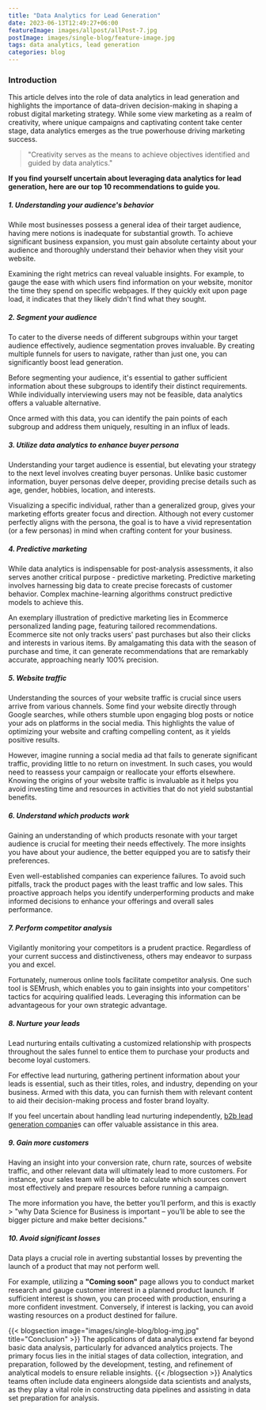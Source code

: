 ```yaml
---
title: "Data Analytics for Lead Generation"
date: 2023-06-13T12:49:27+06:00
featureImage: images/allpost/allPost-7.jpg
postImage: images/single-blog/feature-image.jpg
tags: data analytics, lead generation
categories: blog
---
```


### Introduction

This article delves into the role of data analytics in lead generation and highlights the importance of data-driven decision-making in shaping a robust digital marketing strategy. While some view marketing as a realm of creativity, where unique campaigns and captivating content take center stage, data analytics emerges as the true powerhouse driving marketing success. 

> "Creativity serves as the means to achieve objectives identified and guided by data analytics."


**If you find yourself uncertain about leveraging data analytics for lead generation, here are our top 10 recommendations to guide you.**

##### 1. Understanding your audience's behavior
While most businesses possess a general idea of their target audience, having mere notions is inadequate for substantial growth. To achieve significant business expansion, you must gain absolute certainty about your audience and thoroughly understand their behavior when they visit your website.

Examining the right metrics can reveal valuable insights. For example, to gauge the ease with which users find information on your website, monitor the time they spend on specific webpages. If they quickly exit upon page load, it indicates that they likely didn't find what they sought.

##### 2. Segment your audience
To cater to the diverse needs of different subgroups within your target audience effectively, audience segmentation proves invaluable. By creating multiple funnels for users to navigate, rather than just one, you can significantly boost lead generation.

Before segmenting your audience, it's essential to gather sufficient information about these subgroups to identify their distinct requirements. While individually interviewing users may not be feasible, data analytics offers a valuable alternative.

Once armed with this data, you can identify the pain points of each subgroup and address them uniquely, resulting in an influx of leads.

##### 3. Utilize data analytics to enhance buyer persona
Understanding your target audience is essential, but elevating your strategy to the next level involves creating buyer personas. Unlike basic customer information, buyer personas delve deeper, providing precise details such as age, gender, hobbies, location, and interests.

Visualizing a specific individual, rather than a generalized group, gives your marketing efforts greater focus and direction. Although not every customer perfectly aligns with the persona, the goal is to have a vivid representation (or a few personas) in mind when crafting content for your business.


##### 4. Predictive marketing 
While data analytics is indispensable for post-analysis assessments, it also serves another critical purpose - predictive marketing. Predictive marketing involves harnessing big data to create precise forecasts of customer behavior. Complex machine-learning algorithms construct predictive models to achieve this.

An exemplary illustration of predictive marketing lies in Ecommerce personalized landing page, featuring tailored recommendations. Ecommerce site not only tracks users' past purchases but also their clicks and interests in various items. By amalgamating this data with the season of purchase and time, it can generate recommendations that are remarkably accurate, approaching nearly 100% precision.


##### 5. Website traffic
Understanding the sources of your website traffic is crucial since users arrive from various channels. Some find your website directly through Google searches, while others stumble upon engaging blog posts or notice your ads on platforms in the social media. This highlights the value of optimizing your website and crafting compelling content, as it yields positive results.

However, imagine running a social media ad that fails to generate significant traffic, providing little to no return on investment. In such cases, you would need to reassess your campaign or reallocate your efforts elsewhere. Knowing the origins of your website traffic is invaluable as it helps you avoid investing time and resources in activities that do not yield substantial benefits.


##### 6. Understand which products work

Gaining an understanding of which products resonate with your target audience is crucial for meeting their needs effectively. The more insights you have about your audience, the better equipped you are to satisfy their preferences.

Even well-established companies can experience failures. To avoid such pitfalls, track the product pages with the least traffic and low sales. This proactive approach helps you identify underperforming products and make informed decisions to enhance your offerings and overall sales performance.


##### 7. Perform competitor analysis
Vigilantly monitoring your competitors is a prudent practice. Regardless of your current success and distinctiveness, others may endeavor to surpass you and excel.

Fortunately, numerous online tools facilitate competitor analysis. One such tool is SEMrush, which enables you to gain insights into your competitors' tactics for acquiring qualified leads. Leveraging this information can be advantageous for your own strategic advantage.


##### 8. Nurture your leads
Lead nurturing entails cultivating a customized relationship with prospects throughout the sales funnel to entice them to purchase your products and become loyal customers.

For effective lead nurturing, gathering pertinent information about your leads is essential, such as their titles, roles, and industry, depending on your business. Armed with this data, you can furnish them with relevant content to aid their decision-making process and foster brand loyalty.

If you feel uncertain about handling lead nurturing independently, [b2b lead generation companie](https://www.designrush.com/agency/call-centers/lead-generation)s can offer valuable assistance in this area.


##### 9. Gain more customers
Having an insight into your conversion rate, churn rate, sources of website traffic, and other relevant data will ultimately lead to more customers. For instance, your sales team will be able to calculate which sources convert most effectively and prepare resources before running a campaign. 

The more information you have, the better you’ll perform, and this is exactly > "why Data Science for Business is important – you’ll be able to see the bigger picture and make better decisions."


##### 10. Avoid significant losses

Data plays a crucial role in averting substantial losses by preventing the launch of a product that may not perform well.

For example, utilizing a **"Coming soon"** page allows you to conduct market research and gauge customer interest in a planned product launch. If sufficient interest is shown, you can proceed with production, ensuring a more confident investment. Conversely, if interest is lacking, you can avoid wasting resources on a product destined for failure.



{{< blogsection image="images/single-blog/blog-img.jpg" title="Conclusion" >}}
The applications of data analytics extend far beyond basic data analysis, particularly for advanced analytics projects. The primary focus lies in the initial stages of data collection, integration, and preparation, followed by the development, testing, and refinement of analytical models to ensure reliable insights. 
{{< /blogsection >}}
Analytics teams often include data engineers alongside data scientists and analysts, as they play a vital role in constructing data pipelines and assisting in data set preparation for analysis.

